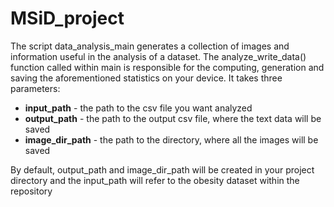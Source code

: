 # MSiD_project
The script data_analysis_main generates a collection of images and information useful in the analysis of a dataset.
The analyze_write_data() function called within main is responsible for the computing, generation and saving the aforementioned statistics
on your device. It takes three parameters:

- **input_path** - the path to the csv file you want analyzed
- **output_path** - the path to the output csv file, where the text data will be saved
- **image_dir_path** - the path to the directory, where all the images will be saved

By default, output_path and image_dir_path will be created in your project directory and the input_path will refer to the obesity dataset within the repository